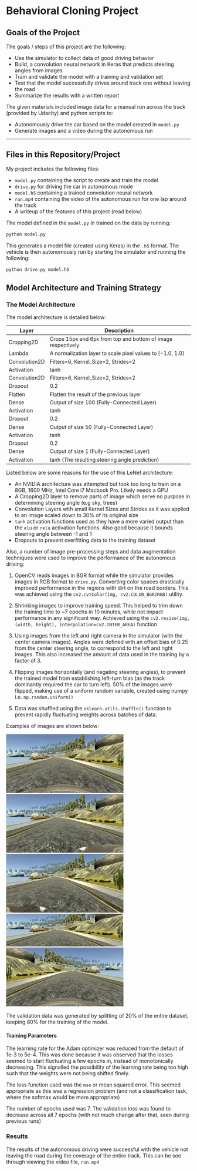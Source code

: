 # **Behavioral Cloning Project** 

## Goals of the Project

The goals / steps of this project are the following:
* Use the simulator to collect data of good driving behavior
* Build, a convolution neural network in Keras that predicts steering angles from images
* Train and validate the model with a training and validation set
* Test that the model successfully drives around track one without leaving the road
* Summarize the results with a written report

The given materials included image data for a manual run across the track (provided by Udacity) and python scripts to:
* Autonomously drive the car based on the model created in `model.py`
* Generate images and a video during the autonomous run


[//]: # (Image References)

[center]: ./images/center.jpg "Center"
[left]: ./images/left.jpg "Left"
[right]: ./images/right.jpg "Right"
[cropped]: ./images/cropped.jpg "Cropped"
[flipped]: ./images/flipped.jpg "Flipped"

---
## Files in this Repository/Project

My project includes the following files:
* `model.py` containing the script to create and train the model
* `drive.py` for driving the car in autonomous mode
* `model.h5` containing a trained convolution neural network
* `run.mp4` containing the video of the autonomous run for one lap around the track
* A writeup of the features of this project (read below)

The model defined in the `model.py` in trained on the data by running:
```sh
python model.py
```

This generates a model file (created using Keras) in the `.h5` format. The vehicle is then autonomously run by starting the simulator and running the following:

```sh
python drive.py model.h5
```

## Model Architecture and Training Strategy

### The Model Architecture

The model architecture is detailed below:

| Layer         | Description                                                  |
|---------------|--------------------------------------------------------------|
| Cropping2D    | Crops 15px and 6px from top and bottom of image respectively |
| Lambda        | A normalization layer to scale pixel values to [-1.0, 1.0]   |
| Convolution2D | Filters=6, Kernel_Size=2, Strides=2                          |
| Activation    | tanh                                                         |
| Convolution2D | Filters=6, Kernel_Size=2, Strides=2                          |
| Dropout       | 0.2                                                          |
| Flatten       | Flatten the result of the previous layer                     |
| Dense         | Output of size 100 (Fully-Connected Layer)                   |
| Activation    | tanh                                                         |
| Dropout       | 0.2                                                          |
| Dense         | Output of size 50 (Fully-Connected Layer)                    |
| Activation    | tanh                                                         |
| Dropout       | 0.2                                                          |
| Dense         | Output of size 1 (Fully-Connected Layer)                     |
| Activation    | tanh (The resulting steering angle prediction)               |

Listed below are some reasons for the use of this LeNet architecture:
* An NVIDIA architecture was attempted but took too long to train on a 8GB, 1600 MHz, Intel Core i7 Macbook Pro. Likely needs a GPU
* A Cropping2D layer to remove parts of image which serve no purpose in determining steering angle (e.g sky, trees)
* Convolution Layers with small Kernel Sizes and Strides as it was applied to an image scaled down to 30% of its original size
* `tanh` activation functions used as they have a more varied output than the `elu` or `relu` activation functions. Also good because it bounds steering angle between -1 and 1
* Dropouts to prevent overfitting data to the training dataset

Also, a number of image pre-processing steps and data augmentation techniques were used to improve the performance of the autonomous driving:

1. OpenCV reads images in BGR format while the simulator provides images in RGB format to `drive.py`. Converting color spaces drastically improved performance in the regions with dirt on the road borders.
This was achieved using the `cv2.cvtColor(img, cv2.COLOR_BGR2RGB)` utility.

2. Shrinking images to improve training speed. This helped to trim down the training time to ~7 epochs in 10 minutes, while not impact performance in any significant way.
Achieved using the `cv2.resize(img, (width, height), interpolation=cv2.INTER_AREA)` function

3. Using images from the left and right camera in the simulator (with the center camera images). Angles were defined with an offset bias of 0.25 from the center steering angle, to correspond to the left and right images.
This also increased the amount of data used in the training by a factor of 3.

4. Flipping images horizontally (and negating steering angles), to prevent the trained model from establishing left-turn bias (as the track dominantly required the car to turn left). 50% of the images were flipped, 
making use of a uniform random variable, created using numpy i.e. `np.random.uniform()`

5. Data was shuffled using the `sklearn.utils.shuffle()` function to prevent rapidly fluctuating weights across batches of data.

Examples of images are shown below:

![Center Camera][center] ![Left Camera][left] ![Right Camera][right] ![Cropped IMage][cropped] ![Flipped Image][flipped]

The validation data was generated by splitting of 20% of the entire dataset, keeping 80% for the training of the model.

#### Training Parameters

The learning rate for the Adam optimizer was reduced from the default of 1e-3 to 5e-4. This was done because it was observed that the losses seemed to start fluctuating a few epochs in, instead of monotonically decreasing. 
This signalled the possibility of the learning rate being too high such that the weights were not being shifted finely.

The loss function used was the `mse` or mean squared error. This seemed appropriate as this was a regression problem (and not a classification task, where the softmax would be more appropriate)

The number of epochs used was 7. The validation loss was found to decrease across all 7 epochs (with not much change after that, seen during previous runs)

### Results

The results of the autonomous driving were successful with the vehicle not leaving the road during the coverage of the entire track.
This can be see through viewing the video file, `run.mp4`
